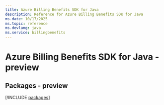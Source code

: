 ```yaml
---
title: Azure Billing Benefits SDK for Java
description: Reference for Azure Billing Benefits SDK for Java
ms.date: 10/17/2025
ms.topic: reference
ms.devlang: java
ms.service: billingbenefits
---
```

# Azure Billing Benefits SDK for Java - preview
## Packages - preview
[!INCLUDE [packages](billing-benefits-index.md)]